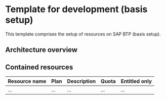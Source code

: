 # Template for development (basis setup)

This template comprises the setup of resources on SAP BTP (basis setup).

## Architecture overview





## Contained resources

| Resource name | Plan | Description | Quota | Entitled only
| --- | --- | --- | --- | ---
| ... | ... | ... | ... | ...
